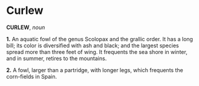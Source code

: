 # Curlew

**CURLEW**, _noun_

**1.** An aquatic fowl of the genus Scolopax and the grallic order. It has a long bill; its color is diversified with ash and black; and the largest species spread more than three feet of wing. It frequents the sea shore in winter, and in summer, retires to the mountains.

**2.** A fowl, larger than a partridge, with longer legs, which frequents the corn-fields in Spain.